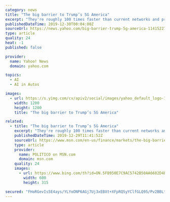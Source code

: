 ```yaml
---
category: news
title: "The big barrier to Trump’s 5G America"
excerpt: "They're roughly 100 times faster than current networks and predicted to radically reshape the global economy, ushering in a new era of connected devices, driverless cars and enhanced telemedicine ... who noted that China faces some shortages in other tech areas such as artificial intelligence and cybersecurity. Western policymakers have ..."
publishedDateTime: 2019-12-30T00:04:00Z
sourceUrl: https://news.yahoo.com/big-barrier-trump-5g-america-114152272.html
type: article
quality: 24
heat: -1
published: false

provider:
  name: Yahoo! News
  domain: yahoo.com

topics:
  - AI
  - AI in Autos

images:
  - url: https://s.yimg.com/cv/apiv2/social/images/yahoo_default_logo-1200x1200.png
    width: 1200
    height: 1200
    title: "The big barrier to Trump’s 5G America"

related:
  - title: "The big barrier to Trump’s 5G America"
    excerpt: "They're roughly 100 times faster than current networks and predicted to radically reshape the global economy, ushering in a new era of connected devices, driverless cars and enhanced telemedicine ... who noted that China faces some shortages in other tech areas such as artificial intelligence and cybersecurity. Western policymakers have ..."
    publishedDateTime: 2019-12-29T11:41:52Z
    sourceUrl: https://www.msn.com/en-us/finance/markets/the-big-barrier-to-trump-e2-80-99s-5g-america/ar-BBYr7UW
    type: article
    provider:
      name: POLITICO on MSN.com
      domain: msn.com
    quality: 24
    images:
      - url: https://www.bing.com/th?id=ON.5FB950E7C9AC5742B50AA6682D4E5BC3
        width: 600
        height: 315

secured: "FHoRGevIs5E4ays/YLYoONP6AGj7Uj3xEBXt+XFpRQSyYClfGLQ95/Pv2BBLtK+xFtPl7KmrU8cd67w+H0eG20JrogkckcqgDz9TKodq5HtHN4N0PFTs+orLBe9hIVDRUtyWMW404DukUp0m1GaPlS7umsUgGDtQEDbPwIXBXZPBuz90Yl6jL3TRpEpkBfTe3yPkgHcQagDX3ymwvJrb27D5285rcSQ5fTJdvyPigRkJhaaOL9XSfNNeto1A7mjqQ6V/5dqRIV5yPxCheeKZeQ==;xOx+munA+6MgPiEz7D6T7A=="
---
```


